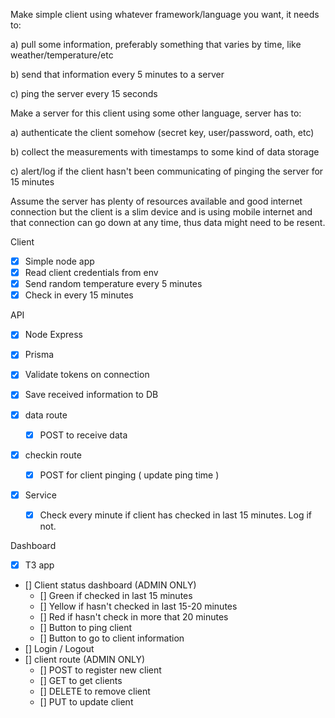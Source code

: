 Make simple client using whatever framework/language you want, it needs to:

a) pull some information, preferably something that varies by time, like weather/temperature/etc

b) send that information every 5 minutes to a server

c) ping the server every 15 seconds

Make a server for this client using some other language, server has to:

a) authenticate the client somehow (secret key, user/password, oath, etc)

b) collect the measurements with timestamps to some kind of data storage

c) alert/log if the client hasn't been communicating of pinging the server for 15 minutes

Assume the server has plenty of resources available and good internet connection but the client is a slim device and is using mobile internet and that connection can go down at any time, thus data might need to be resent.

Client

- [x] Simple node app
- [x] Read client credentials from env
- [x] Send random temperature every 5 minutes
- [x] Check in every 15 minutes

API

- [x] Node Express
- [x] Prisma
- [x] Validate tokens on connection
- [x] Save received information to DB

- [x] data route
    - [x] POST to receive data

- [x] checkin route
    - [x] POST for client pinging ( update ping time )

- [x] Service
    - [x] Check every minute if client has checked in last 15 minutes. Log if not.

Dashboard

- [x] T3 app
- [] Client status dashboard (ADMIN ONLY)
    - [] Green if checked in last 15 minutes
    - [] Yellow if hasn't checked in last 15-20 minutes
    - [] Red if hasn't check in more that 20 minutes
    - [] Button to ping client
    - [] Button to go to client information
- [] Login / Logout
- [] client route (ADMIN ONLY)
    - [] POST to register new client
    - [] GET to get clients
    - [] DELETE to remove client
    - [] PUT to update client